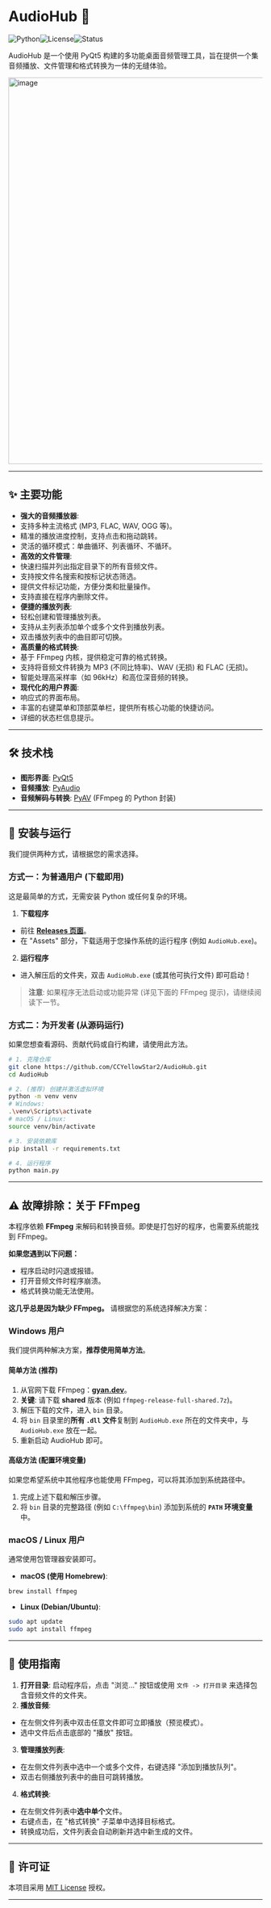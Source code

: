 # AudioHub 🎵

![Python](https://img.shields.io/badge/python-3.9+-blue.svg)![License](https://img.shields.io/badge/license-MIT-green.svg)![Status](https://img.shields.io/badge/status-active-brightgreen)

AudioHub 是一个使用 PyQt5 构建的多功能桌面音频管理工具，旨在提供一个集音频播放、文件管理和格式转换为一体的无缝体验。

<img width="1282" height="766" alt="image" src="https://github.com/user-attachments/assets/c784aa59-ed0a-4a80-885f-9b97fd77db6b" />

---

## ✨ 主要功能

- **强大的音频播放器**:
- 支持多种主流格式 (MP3, FLAC, WAV, OGG 等)。
- 精准的播放进度控制，支持点击和拖动跳转。
- 灵活的循环模式：单曲循环、列表循环、不循环。
- **高效的文件管理**:
- 快速扫描并列出指定目录下的所有音频文件。
- 支持按文件名搜索和按标记状态筛选。
- 提供文件标记功能，方便分类和批量操作。
- 支持直接在程序内删除文件。
- **便捷的播放列表**:
- 轻松创建和管理播放列表。
- 支持从主列表添加单个或多个文件到播放列表。
- 双击播放列表中的曲目即可切换。
- **高质量的格式转换**:
- 基于 FFmpeg 内核，提供稳定可靠的格式转换。
- 支持将音频文件转换为 MP3 (不同比特率)、WAV (无损) 和 FLAC (无损)。
- 智能处理高采样率（如 96kHz）和高位深音频的转换。
- **现代化的用户界面**:
- 响应式的界面布局。
- 丰富的右键菜单和顶部菜单栏，提供所有核心功能的快捷访问。
- 详细的状态栏信息提示。

---

## 🛠️ 技术栈

- **图形界面**: [PyQt5](https://riverbankcomputing.com/software/pyqt/intro)
- **音频播放**: [PyAudio](https://people.csail.mit.edu/hubert/pyaudio/)
- **音频解码与转换**: [PyAV](https://pyav.org/docs/stable/) (FFmpeg 的 Python 封装)

---

## 🚀 安装与运行

我们提供两种方式，请根据您的需求选择。

### 方式一：为普通用户 (下载即用)

这是最简单的方式，无需安装 Python 或任何复杂的环境。

1. **下载程序**
- 前往 [**Releases 页面**](https://github.com/CCYellowStar2/AudioHub/releases/latest)。
- 在 "Assets" 部分，下载适用于您操作系统的运行程序 (例如 `AudioHub.exe`)。

2. **运行程序**
- 进入解压后的文件夹，双击 `AudioHub.exe` (或其他可执行文件) 即可启动！

> **注意**: 如果程序无法启动或功能异常 (详见下面的 FFmpeg 提示)，请继续阅读下一节。

### 方式二：为开发者 (从源码运行)

如果您想查看源码、贡献代码或自行构建，请使用此方法。

```bash
# 1. 克隆仓库
git clone https://github.com/CCYellowStar2/AudioHub.git
cd AudioHub

# 2. (推荐) 创建并激活虚拟环境
python -m venv venv
# Windows:
.\venv\Scripts\activate
# macOS / Linux:
source venv/bin/activate

# 3. 安装依赖库
pip install -r requirements.txt

# 4. 运行程序
python main.py
```

---

## ⚠️ 故障排除：关于 FFmpeg

本程序依赖 **FFmpeg** 来解码和转换音频。即使是打包好的程序，也需要系统能找到 FFmpeg。

**如果您遇到以下问题：**
* 程序启动时闪退或报错。
* 打开音频文件时程序崩溃。
* 格式转换功能无法使用。

**这几乎总是因为缺少 FFmpeg。** 请根据您的系统选择解决方案：

### Windows 用户

我们提供两种解决方案，**推荐使用简单方法**。

#### 简单方法 (推荐)
1. 从官网下载 FFmpeg：[**gyan.dev**](https://www.gyan.dev/ffmpeg/builds/)。
2. **关键**: 请下载 **shared** 版本 (例如 `ffmpeg-release-full-shared.7z`)。
3. 解压下载的文件，进入 `bin` 目录。
4. 将 `bin` 目录里的**所有 `.dll` 文件**复制到 `AudioHub.exe` 所在的文件夹中，与 `AudioHub.exe` 放在一起。
5. 重新启动 AudioHub 即可。

#### 高级方法 (配置环境变量)
如果您希望系统中其他程序也能使用 FFmpeg，可以将其添加到系统路径中。
1. 完成上述下载和解压步骤。
2. 将 `bin` 目录的完整路径 (例如 `C:\ffmpeg\bin`) 添加到系统的 **`PATH` 环境变量**中。

### macOS / Linux 用户

通常使用包管理器安装即可。

- **macOS (使用 Homebrew)**:
```bash
brew install ffmpeg
```

- **Linux (Debian/Ubuntu)**:
```bash
sudo apt update
sudo apt install ffmpeg
```

---

## 📖 使用指南

1. **打开目录**: 启动程序后，点击 "浏览..." 按钮或使用 `文件 -> 打开目录` 来选择包含音频文件的文件夹。
2. **播放音频**:
- 在左侧文件列表中双击任意文件即可立即播放（预览模式）。
- 选中文件后点击底部的 "播放" 按钮。
3. **管理播放列表**:
- 在左侧文件列表中选中一个或多个文件，右键选择 "添加到播放队列"。
- 双击右侧播放列表中的曲目可跳转播放。
4. **格式转换**:
- 在左侧文件列表中**选中单个**文件。
- 右键点击，在 "格式转换" 子菜单中选择目标格式。
- 转换成功后，文件列表会自动刷新并选中新生成的文件。

---

## 📜 许可证

本项目采用 [MIT License](LICENSE) 授权。

---
